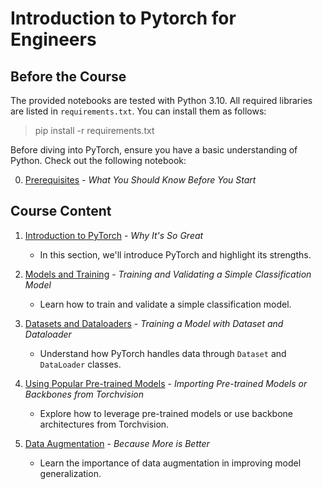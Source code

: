 # Introduction to Pytorch for Engineers

## Before the Course

The provided notebooks are tested with Python 3.10.
All required libraries are listed in `requirements.txt`. 
You can install them as follows:

> pip install -r requirements.txt

Before diving into PyTorch, ensure you have a basic understanding of Python.
Check out the following notebook:

0. [Prerequisites](resources/prerequisites.ipynb) - *What You Should Know Before You Start*
   
 ## Course Content

1. [Introduction to PyTorch](resources/introduction.ipynb) - *Why It's So Great*

   - In this section, we'll introduce PyTorch and highlight its strengths.

2. [Models and Training](resources/first_model.ipynb) - *Training and Validating a Simple Classification Model*  

   - Learn how to train and validate a simple classification model. 

3. [Datasets and Dataloaders](resources/dataloaders.ipynb) - *Training a Model with Dataset and Dataloader*  

   - Understand how PyTorch handles data through `Dataset` and `DataLoader` classes.

4. [Using Popular Pre-trained Models](resources/popular_models.ipynb) - *Importing Pre-trained Models or Backbones from Torchvision*  
   
   - Explore how to leverage pre-trained models or use backbone architectures from Torchvision. 

5. [Data Augmentation](resources/augmentation.ipynb) - *Because More is Better*
   
   - Learn the importance of data augmentation in improving model generalization. 

